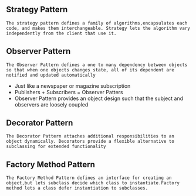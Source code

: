 ## Strategy Pattern
```The strategy pattern defines a family of algorithms,encapsulates each code, and makes them interchangeable. Strategy lets the algorithm vary independently from the client that use it.```

## Observer Pattern
```The Observer Pattern defines a one to many dependency between objects so that when one objects changes state, all of its dependent are notified and updated automatically```

* Just like a newspaper or magazine subscription
* Publishers + Subscribers = Observer Patters
* Observer Pattern provides an object design such that the subject and observers are loosely coupled

## Decorator Pattern
```The Decorator Pattern attaches additional responsibilities to an object dynamically. Decorators provide a flexible alternative to subclassing for extended functionality```

## Factory Method Pattern
```The Factory Method Pattern defines an interface for creating an object,but lets subclass decide which class to instantiate.Factory method lets a class defer instantiation to subclasses.```


